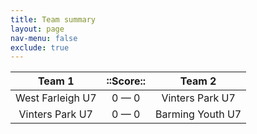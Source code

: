 ```yaml
---
title: Team summary
layout: page
nav-menu: false
exclude: true
---
```




|      Team 1      |  ::Score::  |      Team 2      |
|:----------------:|:-----------:|:----------------:|
| West Farleigh U7 | 0 &mdash; 0 | Vinters Park U7  |
| Vinters Park U7  | 0 &mdash; 0 | Barming Youth U7 |

 <br /><br /><br />